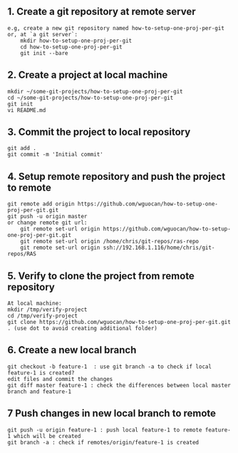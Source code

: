## 1.	Create a git repository at remote server  
	e.g, create a new git repository named how-to-setup-one-proj-per-git  
	or, at `a git server`:  
 		mkdir how-to-setup-one-proj-per-git  
		cd how-to-setup-one-proj-per-git  
		git init --bare  

## 2. Create a project at local machine  
	mkdir ~/some-git-projects/how-to-setup-one-proj-per-git  
	cd ~/some-git-projects/how-to-setup-one-proj-per-git  
	git init  
	vi README.md  

## 3. Commit the project to local repository  
	git add .  
	git commit -m 'Initial commit'  

## 4. Setup remote repository and push the project to remote
	git remote add origin https://github.com/wguocan/how-to-setup-one-proj-per-git.git  
	git push -u origin master  
	or change remote git url:   
		git remote set-url origin https://github.com/wguocan/how-to-setup-one-proj-per-git.git  
		git remote set-url origin /home/chris/git-repos/ras-repo  
		git remote set-url origin ssh://192.168.1.116/home/chris/git-repos/RAS  
	
## 5. Verify to clone the project from remote repository
	At local machine:  
	mkdir /tmp/verify-project  
	cd /tmp/verify-project  
	git clone https://github.com/wguocan/how-to-setup-one-proj-per-git.git . (use dot to avoid creating additional folder)

## 6. Create a new local branch  
	git checkout -b feature-1  : use git branch -a to check if local feature-1 is created?  
	edit files and commit the changes  
	git diff master feature-1 : check the differences between local master branch and feature-1  
	
## 7 Push changes in new local branch to remote
	git push -u origin feature-1 : push local feature-1 to remote feature-1 which will be created  
	git branch -a : check if remotes/origin/feature-1 is created 
